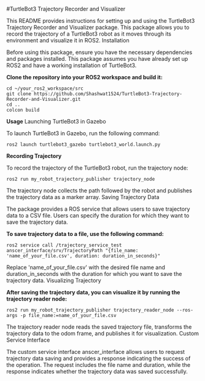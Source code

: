 #TurtleBot3 Trajectory Recorder and Visualizer

This README provides instructions for setting up and using the TurtleBot3 Trajectory Recorder and Visualizer package. This package allows you to record the trajectory of a TurtleBot3 robot as it moves through its environment and visualize it in ROS2.
Installation

Before using this package, ensure you have the necessary dependencies and packages installed. This package assumes you have already set up ROS2 and have a working installation of TurtleBot3.

**Clone the repository into your ROS2 workspace and build it:**


```
cd ~/your_ros2_workspace/src
git clone https://github.com/Shashwat1524/TurtleBot3-Trajectory-Recorder-and-Visualizer.git
cd ..
colcon build
```

**Usage**
Launching TurtleBot3 in Gazebo

To launch TurtleBot3 in Gazebo, run the following command:

```
ros2 launch turtlebot3_gazebo turtlebot3_world.launch.py
```

**Recording Trajectory**

To record the trajectory of the TurtleBot3 robot, run the trajectory node:

```
ros2 run my_robot_trajectory_publisher trajectory_node
```

The trajectory node collects the path followed by the robot and publishes the trajectory data as a marker array.
Saving Trajectory Data

The package provides a ROS service that allows users to save trajectory data to a CSV file. Users can specify the duration for which they want to save the trajectory data.

**To save trajectory data to a file, use the following command:**

```
ros2 service call /trajectory_service_test anscer_interface/srv/TrajectoryPath "{file_name: 'name_of_your_file.csv', duration: duration_in_seconds}"
```

Replace 'name_of_your_file.csv' with the desired file name and duration_in_seconds with the duration for which you want to save the trajectory data.
Visualizing Trajectory

**After saving the trajectory data, you can visualize it by running the trajectory reader node:**

```
ros2 run my_robot_trajectory_publisher trajectory_reader_node --ros-args -p file_name:=name_of_your_file.csv
```

The trajectory reader node reads the saved trajectory file, transforms the trajectory data to the odom frame, and publishes it for visualization.
Custom Service Interface

The custom service interface anscer_interface allows users to request trajectory data saving and provides a response indicating the success of the operation. The request includes the file name and duration, while the response indicates whether the trajectory data was saved successfully.
